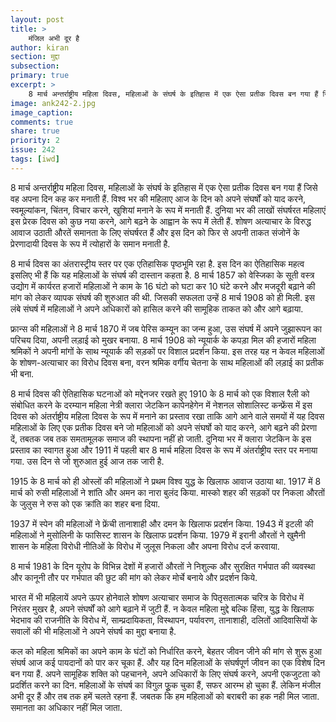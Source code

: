 ```yaml
---
layout: post
title: >
    मंजिल अभी दूर है
author: kiran
section: मुद्दा
subsection:
primary: true
excerpt: >
    8 मार्च अन्तर्राष्ट्रीय महिला दिवस, महिलाओं के संघर्ष के इतिहास में एक ऐसा प्रतीक दिवस बन गया हैं जिसे वह अपना दिन कह कर मनाती हैं. विश्व भर की महिलाए आज के दिन को अपने संघर्षों को याद करने, स्वमूल्यांकन, चिंतन, विचार करने, ...
image: ank242-2.jpg
image_caption:
comments: true
share: true
priority: 2
issue: 242
tags: [iwd]
---
```


8 मार्च अन्तर्राष्ट्रीय महिला दिवस, महिलाओं के संघर्ष के इतिहास में एक ऐसा प्रतीक दिवस बन गया हैं जिसे वह अपना दिन कह कर मनाती हैं. विश्व भर की महिलाए आज के दिन को अपने संघर्षों को याद करने, स्वमूल्यांकन, चिंतन, विचार करने, खुशियां मनाने के रूप में मनाती हैं. दुनिया भर की लाखों संघर्षरत महिलाएं इस प्रेरक दिवस को कुछ नया करने, आगे बढ़ने के आह्वान के रूप में लेती हैं. शोषण अत्याचार के विरुद्ध आवाज उठाती औरतें समानता के लिए संघर्षरत हैं और इस दिन को फिर से अपनी ताकत संजोनें के प्रेरणादायी दिवस के रूप में त्योहारों के समान मनाती है.

8 मार्च दिवस का अंतरास्ट्रीय स्तर पर एक एतिहासिक पृष्ठभूमि रहा है. इस दिन का ऐतिहासिक महत्व इसलिए भी हैं कि यह महिलाओं के संघर्ष की दास्तान कहता है. 8 मार्च 1857 को वेस्जिका के सूती वस्त्र उद्योग में कार्यरत हजारों महिलाओं ने काम के 16 घंटो को घटा कर 10 घंटे करने और मजदूरी बढ़ाने की मांग को लेकर व्यापक संघर्ष की शुरुआत की थी. जिसकी सफलता उन्हें 8 मार्च 1908 को ही मिली. इस लंबे संघर्ष में महिलाओं ने अपने अधिकारों को हासिल करने की सामूहिक ताकत को और आगे बढ़ाया.

फ्रान्स की महिलाओं ने 8 मार्च 1870 में जब पेरिस कम्यून का जन्म हुआ, उस संघर्ष में अपने जुझारूपन का परिचय दिया, अपनी लड़ाई को मुखर बनाया. 8 मार्च 1908 को न्यूयार्क के कपड़ा मिल की हजारों महिला श्रमिकों ने अपनी मांगों के साथ न्यूयार्क की सड़कों पर विशाल प्रदर्शन किया. इस तरह यह न केवल महिलाओं के शोषण-अत्याचार का विरोध दिवस बना, वरन श्रमिक वर्गीय चेतना के साथ महिलाओं की लड़ाई का प्रतीक भी बना.

8 मार्च दिवस की ऐतिहासिक घटनाओं को मद्देनजर रखते हुए 1910 के 8 मार्च को एक विशाल रैली को संबोधित करने के दरम्यान महिला नेत्री क्लारा जेटकिन कापेनहेगेन में नेशनल सोशालिस्ट कन्फ्रेंस में इस दिवस को अंतर्राष्ट्रीय महिला दिवस के रूप में मनाने का प्रस्ताव रखा ताकि आगे आने वाले समयों में यह दिवस महिलाओं के लिए एक प्रतीक दिवस बने जो महिलाओं को अपने संघर्षो को याद करने, आगे बढ़ने की प्रेरणा दें, तबतक जब तक समतामूलक समाज की स्थापना नहीं हो जाती. दुनिया भर में क्लारा जेटकिन के इस प्रस्ताव का स्वागत हुआ और 1911 में पहली बार 8  मार्च महिला दिवस के रूप में अंतर्राष्ट्रीय स्तर पर मनाया गया. उस दिन से जो शुरुआत हुई आज तक जारी है.

1915  के 8 मार्च को ही ओस्लों की महिलाओं ने प्रथम विश्व युद्ध के खिलाफ आवाज उठाया था. 1917 में 8 मार्च को रुसी महिलाओं ने शांति और अमन का नारा बुलंद किया. मास्को शहर की सड़कों पर निकला औरतों के जुलुस ने रुस को एक क्रांति का शहर बना दिया.

1937  में स्पेन की महिलाओं ने फ्रेंची तानाशाही और दमन के खिलाफ प्रदर्शन किया. 1943 में इटली की महिलाओं ने मुसोलिनी के फासिस्ट शासन के खिलाफ प्रदर्शन किया. 1979 में इरानी औरतों ने खुमैनी शासन के महिला विरोधी नीतिओं के विरोध में जुलूस निकला और अपना विरोध दर्ज करवाया.

8 मार्च 1981 के दिन यूरोप के विभिन्न देशों में हजारों औरतों ने निशुल्क और सुरक्षित गर्भपात की व्यवस्था और कानूनी तौर पर गर्भपात की छुट की मांग को लेकर मोर्चे बनाये और प्रदर्शन किये.

भारत में भी महिलायें अपने ऊपर होनेवाले शोषण अत्याचार समाज के पितृसतात्मक चरित्र के विरोध में निरंतर मुखर है, अपने संघर्षों को आगे बढ़ाने में जुटी हैं. न केवल महिला मुद्दे बल्कि हिंसा, युद्ध के खिलाफ भेदभाव की राजनीति के विरोध में, साम्प्रदायिकता, विस्थापन, पर्यावरण, तानाशाही, दलितों आदिवासियों के सवालों की भी महिलाओं ने अपने संघर्ष का मुद्दा बनाया है.

कल को महिला श्रमिकों का अपने काम के घंटों को निर्धारित करने, बेहतर जीवन जीने की मांग से शुरू हुआ संघर्ष आज कई पायदानों को पार कर चूका हैं. और यह दिन महिलाओं के संघर्षपूर्ण जीवन का एक विशेष दिन बन गया हैं. अपने सामूहिक शक्ति को पहचानने, अपने अधिकारों के लिए संघर्ष करने, अपनी एकजुटता को प्रदर्शित करने का दिन. महिलाओं के संघर्ष का विगुल फूुक चुका हैं, सफर आरम्भ हो चुका हैं. लेकिन मंजील अभी दूर हैं और तब तक हमें चलते रहना हैं. जबतक कि हम महिलाओं को बराबरी का हक नही मिल जाता. समानता का अधिकार नहीं मिल जाता.
